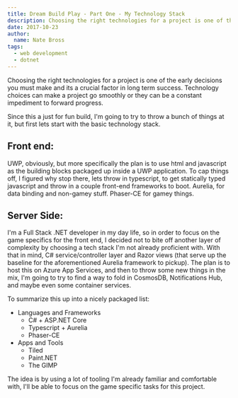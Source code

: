 ```yaml
---
title: Dream Build Play - Part One - My Technology Stack 
description: Choosing the right technologies for a project is one of the early decisions you must make and its a crucial factor in long term success. Technology choices can make a project go smoothly or they can be a constant impediment to forward progress.
date: 2017-10-23
author: 
  name: Nate Bross
tags: 
  - web development
  - dotnet
---
```

Choosing the right technologies for a project is one of the early decisions you must make and its a crucial factor in long term success. Technology choices can make a project go smoothly or they can be a constant impediment to forward progress.

Since this a just for fun build, I'm going to try to throw a bunch of things at it, but first lets start with the basic technology stack.

## Front end:

UWP, obviously, but more specifically the plan is to use html and javascript as the building blocks packaged up inside a UWP application. To cap things off, I figured why stop there, lets throw in typescript, to get statically typed javascript and throw in a couple front-end frameworks to boot. Aurelia, for data binding and non-gamey stuff. Phaser-CE for gamey things. 

## Server Side:

I'm a Full Stack .NET developer in my day life, so in order to focus on the game specifics for the front end, I decided not to bite off another layer of complexity by choosing a tech stack I'm not already proficient with. With that in mind, C# service/controller layer and Razor views (that serve up the baseline for the aforementioned Aurelia framework to pickup). The plan is to host this on Azure App Services, and then to throw some new things in the mix, I'm going to try to find a way to fold in CosmosDB, Notifications Hub, and maybe even some container services. 

To summarize this up into a nicely packaged list:

- Languages and Frameworks
  - C# + ASP.NET Core
  - Typescript + Aurelia
  - Phaser-CE
- Apps and Tools
  - Tiled
  - Paint.NET 
  - The GIMP

The idea is by using a lot of tooling I'm already familiar and comfortable with, I'll be able to focus on the game specific tasks for this project. 
